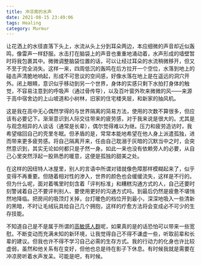 ```yaml
---
title: 冲凉房的水声
date: 2021-08-15 23:49:06
tags: Healing
category: Murmur
---
```


让花洒上的水径直落下头上，水流从头上分到耳朵两边，本应细微的声音却近似轰鸣，像雷声一样舒服。水击打在脑袋上的声音也重重地涌动着，水声形成的墙壁暂时将我包裹其中。微微调整脑袋位置的话，可以让经过耳朵的水流稍微移开，但又不至于完全消失。这样一来，四周低沉的轰鸣在后方拉开一个空位，水落到地上的碰击声清脆地响起，形成不可思议的空间感，好像水落在地上是在遥远的洞穴开外。闭上眼睛，意识似乎移动到另一个世界，身体的实感只剩下水拍打身体的触觉，不容易注意到的呼吸声（通过骨传导），以及百叶窗外吹来微微的风——来源于高中宿舍边的上山坡道和小树林，旧家的住宅楼夹层，和新家的抽风机。

这是我在高中无心偶然学得的与世界隔离的简易方法，使用的次数不算很多，但应该有必要记下。渐渐意识到人际交往带来的疲劳感，对于我来说是很大的。尤其是与观念相异的人谈话（通常是长辈），偶尔觉得难以为继。压力和疲劳造访时，我希望缩回自己的壳里冬眠。但矛盾的是，常常本能地希望在他人身上派遣孤独，进而带来更多疲劳感。将自己隔离开来，任由自己耽溺于灰暗的沉默当中之时，会突然意识到，其实无论如何都只是孑然一身。如此一来也没有依赖旁人的必要，从自己心里突然浮起一股熟悉的暖意，这便是孤独的甜美之处。

在这样的因纽特人冰屋里，别人的言语中所谓对错就像色障那样模糊起来了，似乎变得不再重要。但随着相对性的渗入，世界的颜色也会缓缓流失，这样是不行的。但为什么呢，面对着嘴里时刻含着「评判标准」和糟糕沟通方式的人，自己还要时刻警诫着自己不要评判别人、要使用更好的沟通方式吗。到最后仍然是疲惫不堪悄然地降临。把房间的吸顶灯关掉，台灯暖色的档位开到最小，深深地吸入一些清新的黑暗，不时让毛绒玩具给自己几个拥抱，这样的疗愈方法将会变成必不可少的生存技能。

不知道自己是不是属于所谓的[高敏感人群](https://en.wikipedia.org/wiki/Sensory_processing_sensitivity)呢，如果真的是的话恐怕可以带来一些宽慰。不断变动而充满未知的新环境，让我觉得自己不得不谦虚一些，听取前辈和长辈的建议。但我也许不得不学习自己必需的生存方式。我的行动力的化身也许比较虚弱，虽然和他关系有在变好，但他也总是待在影子下休息。有时候我就是需要在冲凉房听着水声发呆。可能是吧，有时候。